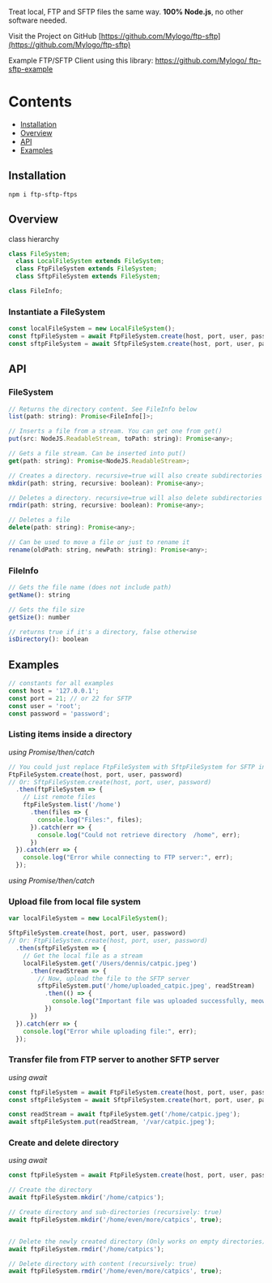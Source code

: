 Treat local, FTP and SFTP files the same way.
**100% Node.js**, no other software needed.

Visit the Project on GitHub [https://github.com/Mylogo/ftp-sftp](https://github.com/Mylogo/ftp-sftp)

Example FTP/SFTP Client using this library: [https://github.com/Mylogo/
ftp-sftp-example](https://github.com/Mylogo/ftp-sftp-example)
# Contents
* [Installation](#installation)
* [Overview](#overview)
* [API](#api)
* [Examples](#examples)

## Installation

    npm i ftp-sftp-ftps

## Overview
class hierarchy
```js
class FileSystem;
  class LocalFileSystem extends FileSystem;
  class FtpFileSystem extends FileSystem;
  class SftpFileSystem extends FileSystem;

class FileInfo;
```

### Instantiate a FileSystem
```js
const localFileSystem = new LocalFileSystem();
const ftpFileSystem = await FtpFileSystem.create(host, port, user, password);
const sftpFileSystem = await SftpFileSystem.create(host, port, user, password);
```

## API

### FileSystem
```js
// Returns the directory content. See FileInfo below
list(path: string): Promise<FileInfo[]>;

// Inserts a file from a stream. You can get one from get()
put(src: NodeJS.ReadableStream, toPath: string): Promise<any>;

// Gets a file stream. Can be inserted into put()
get(path: string): Promise<NodeJS.ReadableStream>;

// Creates a directory. recursive=true will also create subdirectories
mkdir(path: string, recursive: boolean): Promise<any>;

// Deletes a directory. recursive=true will also delete subdirectories
rmdir(path: string, recursive: boolean): Promise<any>;

// Deletes a file
delete(path: string): Promise<any>;

// Can be used to move a file or just to rename it
rename(oldPath: string, newPath: string): Promise<any>;
```

### FileInfo
```js
// Gets the file name (does not include path)
getName(): string

// Gets the file size
getSize(): number

// returns true if it's a directory, false otherwise
isDirectory(): boolean
```

## Examples
```js
// constants for all examples
const host = '127.0.0.1';
const port = 21; // or 22 for SFTP
const user = 'root';
const password = 'password';
```
### Listing items inside a directory
_using Promise/then/catch_
```js
// You could just replace FtpFileSystem with SftpFileSystem for SFTP instead of FTP
FtpFileSystem.create(host, port, user, password)
// Or: SftpFileSystem.create(host, port, user, password)
  .then(ftpFileSystem => {
    // List remote files
    ftpFileSystem.list('/home')
      .then(files => {
        console.log("Files:", files);
      }).catch(err => {
        console.log("Could not retrieve directory  /home", err);
      })
  }).catch(err => {
    console.log("Error while connecting to FTP server:", err);
  });
```
_using Promise/then/catch_
### Upload file from local file system
```js
var localFileSystem = new LocalFileSystem();

SftpFileSystem.create(host, port, user, password)
// Or: FtpFileSystem.create(host, port, user, password)
  .then(sftpFileSystem => {
    // Get the local file as a stream
    localFileSystem.get('/Users/dennis/catpic.jpeg')
      .then(readStream => {
        // Now, upload the file to the SFTP server
        sftpFileSystem.put('/home/uploaded_catpic.jpeg', readStream)
          .then(() => {
            console.log("Important file was uploaded successfully, meow!")
          })
      })
  }).catch(err => {
    console.log("Error while uploading file:", err);
  });
```

### Transfer file from FTP server to another SFTP server
_using await_
```js
const ftpFileSystem = await FtpFileSystem.create(host, port, user, password);
const sftpFileSystem = await SftpFileSystem.create(hort, port, user, password);

const readStream = await ftpFileSystem.get('/home/catpic.jpeg');
await sftpFileSystem.put(readStream, '/var/catpic.jpeg');

```

### Create and delete directory
_using await_
```js
const ftpFileSystem = await FtpFileSystem.create(host, port, user, password);

// Create the directory
await ftpFileSystem.mkdir('/home/catpics');

// Create directory and sub-directories (recursively: true)
await ftpFileSystem.mkdir('/home/even/more/catpics', true);


// Delete the newly created directory (Only works on empty directories)
await ftpFileSystem.rmdir('/home/catpics');

// Delete directory with content (recursively: true)
await ftpFileSystem.rmdir('/home/even/more/catpics', true);
```